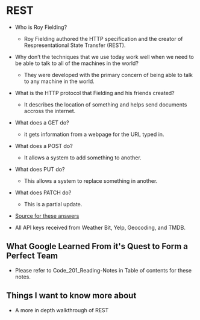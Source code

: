# REST

- Who is Roy Fielding?
  - Roy Fielding authored the HTTP specification and the creator of Respresentational State Transfer (REST).
- Why don’t the techniques that we use today work well when we need to be able to talk to all of the machines in the world?
  - They were developed with the primary concern of being able to talk to any machine in the world.
- What is the HTTP protocol that Fielding and his friends created?
  - It describes the location of something and helps send documents accross the internet.
- What does a GET do?
  - it gets information from a webpage for the URL typed in.
- What does a POST do?
  - It allows a system to add something to another.
- What does PUT do?
  - This allows a system to replace something in another.
- What does PATCH do? 
  - This is a partial update.
- [Source for these answers](https://gist.github.com/brookr/5977550)

- All API keys received from Weather Bit, Yelp, Geocoding, and TMDB.

## What Google Learned From it's Quest to Form a Perfect Team

- Please refer to Code_201_Reading-Notes in Table of contents for these notes.

## Things I want to know more about

- A more in depth walkthrough of REST